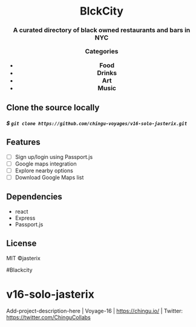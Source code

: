 <h1 align="center">BlckCity</h1>
<h3 align="center">
A curated directory of black owned restaurants and bars in NYC
<p align="center">
<p>Categories</p>
<ul>
<li>Food</li>
<li>Drinks</li>
<li>Art</li>
<li>Music</li>
</ul>

## Clone the source locally

##### \$ `git clone https://github.com/chingu-voyages/v16-solo-jasterix.git`

## Features

- [ ] Sign up/login using Passport.js
- [ ] Google maps integration
- [ ] Explore nearby options
- [ ] Download Google Maps list

## Dependencies

- react
- Express
- Passport.js

## License

MIT ©jasterix

#Blackcity

# v16-solo-jasterix

Add-project-description-here | Voyage-16 | https://chingu.io/ | Twitter: https://twitter.com/ChinguCollabs
